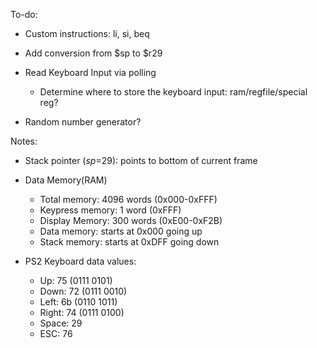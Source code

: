 To-do:

- Custom instructions: li, si, beq

- Add conversion from $sp to $r29

- Read Keyboard Input via polling
	- Determine where to store the keyboard input: ram/regfile/special reg?

- Random number generator?

Notes:

- Stack pointer ($sp=$29): points to bottom of current frame

- Data Memory(RAM)
	- Total memory: 4096 words (0x000-0xFFF)
	- Keypress memory: 1 word (0xFFF)
	- Display Memory: 300 words (0xE00-0xF2B)
	- Data memory: starts at 0x000 going up
	- Stack memory: starts at 0xDFF going down

- PS2 Keyboard data values:
	- Up: 75	(0111 0101)
	- Down: 72	(0111 0010)
	- Left: 6b	(0110 1011)
	- Right: 74	(0111 0100)
	- Space: 29	
	- ESC: 76

